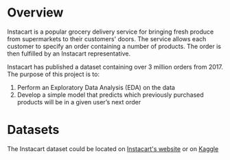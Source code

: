 # Overview
Instacart is a popular grocery delivery service for bringing fresh produce from supermarkets to their customers' doors. The service allows each customer to specify an order containing a number of products. The order is then fulfilled by an Instacart representative.

Instacart has published a dataset containing over 3 million orders from 2017. The purpose of this project is to:
1. Perform an Exploratory Data Analysis (EDA) on the data
2. Develop a simple model that predicts which previously purchased products will be in a given user’s next order

# Datasets
The Instacart dataset could be located on [Instacart's website](https://www.instacart.com/datasets/grocery-shopping-2017) or on [Kaggle](https://www.kaggle.com/c/instacart-market-basket-analysis)

